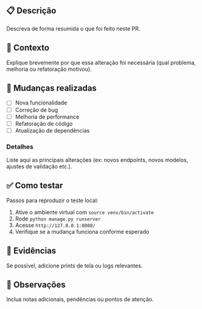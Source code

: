 ## 📋 Descrição
Descreva de forma resumida o que foi feito neste PR.

## 🧠 Contexto
Explique brevemente por que essa alteração foi necessária (qual problema, melhoria ou refatoração motivou).

## 🔧 Mudanças realizadas
- [ ] Nova funcionalidade
- [ ] Correção de bug
- [ ] Melhoria de performance
- [ ] Refatoração de código
- [ ] Atualização de dependências

### Detalhes
Liste aqui as principais alterações (ex: novos endpoints, novos modelos, ajustes de validação etc.).

## ✅ Como testar
Passos para reproduzir o teste local:
1. Ative o ambiente virtual com `source venv/bin/activate`
2. Rode `python manage.py runserver`
3. Acesse `http://127.0.0.1:8000/`
4. Verifique se a mudança funciona conforme esperado

## 📸 Evidências
Se possível, adicione prints de tela ou logs relevantes.

## 🧾 Observações
Inclua notas adicionais, pendências ou pontos de atenção.
